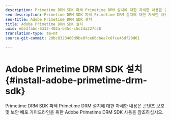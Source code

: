 ```yaml
---
description: Primetime DRM SDK 파섹 Primetime DRM 설치에 대한 자세한 내용은 콘텐츠 보호 및 보안 배포 가이드라인을 위한 Adobe Primetime DRM SDK 사용을 참조하십시오.
seo-description: Primetime DRM SDK 파섹 Primetime DRM 설치에 대한 자세한 내용은 콘텐츠 보호 및 보안 배포 가이드라인을 위한 Adobe Primetime DRM SDK 사용을 참조하십시오.
seo-title: Adobe Primetime DRM SDK 설치
title: Adobe Primetime DRM SDK 설치
uuid: eb53fabc-6332-402a-b45c-c5c2da227c38
translation-type: tm+mt
source-git-commit: 29bc8323460d9be0fce66cbea7c6fce46df20d61

---
```



# Adobe Primetime DRM SDK 설치{#install-adobe-primetime-drm-sdk}

Primetime DRM SDK 파섹 Primetime DRM 설치에 대한 자세한 내용은 콘텐츠 보호 및 보안 배포 가이드라인을 위한 Adobe Primetime DRM SDK 사용을 참조하십시오.

